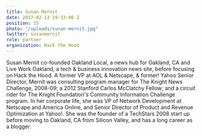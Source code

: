 ```yaml
---
title: Susan Mernit
date: 2017-02-13 19:33:00 Z
position: 15
photo: "/uploads/susan-mernit.jpg"
twitter: susanmernit
role: partner
organization: Hack the Hood
---
```


Susan Mernit co-founded Oakland Local,  a news hub for Oakland, CA and Live Work Oakland, a tech & business innovation news site,  before focusing on Hack the Hood. A former VP at AOL & Netscape, & former! Yahoo Senior Director, Mernit was consulting program manager for The Knight News Challenge, 2008-09;  a 2012 Stanford Carlos McClatchy Fellow; and a circuit rider for The Knight Foundation's Community Information Challenge program. In her corporate life, she was VP of Network Development at Netscape and America Online, and Senior Director of Product and Revenue Optimization at Yahoo!.  She was the founder of a TechStars 2008 start up before moving to Oakland, CA from Silicon Valley, and has a long career as a blogger.
